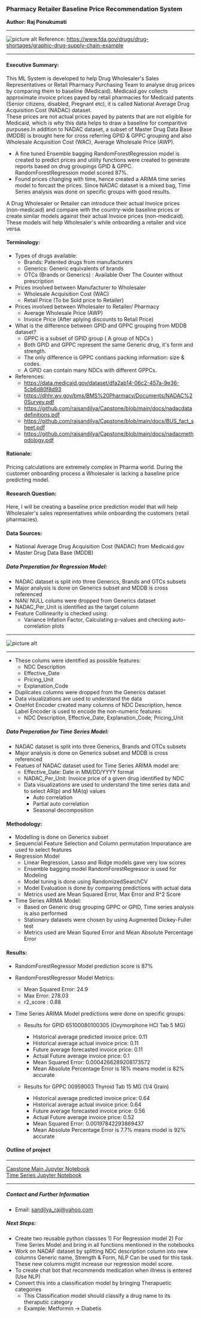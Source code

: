 ### Pharmacy Retailer Baseline Price Recommendation System
**Author: Raj Ponukumati**
- - - -
![picture alt](https://github.com/rajsandilya/Capstone/blob/main/images/drug_supply_chain.png "Pharmacy buyer prices")
Reference: https://www.fda.gov/drugs/drug-shortages/graphic-drug-supply-chain-example
- - - -
#### Executive Summary:
 This ML System is developed to help Drug Wholesaler's Sales Representatives or Retail Pharmacy Purchasing Team to analyse drug prices by comparing them to baseline (Medicaid). Medicaid.gov collects approximate invoice prices payed by retail pharmacies for Medicaid patents (Senior citizens, disabled, Pregnant etc), it is called National Average Drug Acquisition Cost (NADAC) dataset.<br>
    These prices are not actual prices payed by patents that are not eligible for Medicaid, which is why this data helps to draw a baseline for comparitive purpuses.In addition to NADAC dataset, a subset of Master Drug Data Base (MDDB) is brought here for cross referring GPID & GPPC grouping and also Wholesale Acquisition Cost (WAC), Average Wholesale Price (AWP).

 * A fine tuned Ensemble bagging RandomForestRegression model is created to predict prices and utility functions were created to generate reports based on drug groupings GPID & GPPC.  RandomForestRegression model scored 87%.
* Found prices changing with time, hence created a ARIMA time series model to forcast the prices. Since  NADAC dataset is a mixed bag, Time Series analysis was done on specific groups with good results.

A Drug Wholesaler or Retailer can introduce their actual Invoice prices (non-medicaid) and compare with the country-wide baseline prices or create similar models against their actual Invoice prices (non-medicaid). These models will help Wholesaler's while onboarding a retailer and vice versa.

#### Terminology:
 * Types of drugs available:
    * Brands: Patented drugs from manufacturers 
    * Generics: Generic equivalents of brands
    * OTCs (Brands or Generics) : Available Over The Counter without prescription   
 * Prices involved between Manufacturer to Wholesaler
    * Wholesale Acquisition Cost (WAC)
    * Retail Price (To be Sold price to Retailer)
 * Prices involved between Wholesaler to Retailer/ Pharmacy
    * Average Wholesale Price (AWP)
    * Invoice Price (After aplying discounts to Retail Price)
 * What is the difference between GPID and GPPC grouping from MDDB dataset?
    * GPPC is a subset of GPID group ( A group of NDCs )
    * Both GPID and GPPC represent the same Generic drug, it's form and strength.
    * The only difference is GPPC contians packing information: size & codes.
    * A GPID can contain many NDCs with different GPPCs.
 * References:
    * https://data.medicaid.gov/dataset/dfa2ab14-06c2-457a-9e36-5cb6d80f8d93
    * https://dhhr.wv.gov/bms/BMS%20Pharmacy/Documents/NADAC%20Survey.pdf
    * https://github.com/rajsandilya/Capstone/blob/main/docs/nadacdatadefinitions.pdf
    * https://github.com/rajsandilya/Capstone/blob/main/docs/BUS_fact_sheet.pdf
    * https://github.com/rajsandilya/Capstone/blob/main/docs/nadacmethodology.pdf


#### Rationale:
 Pricing calculations are extremely complex in Pharma world. During the customer onboarding process a Wholesaler is lacking a baseline price predicting model.

#### Research Question:
 Here, I will be creating a baseline price prediction model that will help Wholesaler's sales representatives while onboarding the customers (retail pharmacies).

#### Data Sources:
 * National Average Drug Acquisition Cost (NADAC) from Medicaid.gov 
 * Master Drug Data Base (MDDB)
 ##### Data Preperation for Regression Model:
 * NADAC dataset is split into three Generics, Brands and OTCs subsets 
 * Major analysis is done on Generics subset and MDDB is cross referenced
 * NAN/ NULL colums were dropped from Generics dataset
 * NADAC_Per_Unit is identified as the target column 
 * Feature Collinearity is checked using:
    * Variance Infation Factor, Calculating p-values and checking auto-correlation plots
 - - - -
![picture alt](https://github.com/rajsandilya/Capstone/blob/main/images/feature-correlation.png "Feature Correlation")
- - - -
 * These colums were identified as possible features:
    * NDC Description
    * Effective_Date
    * Pricing_Unit
    * Explanation_Code
 * Duplicates columns were dropped from the Generics dataset
 * Data visualizations are used to understand the data 
 * OneHot Encoder created many columns of NDC Description, hence Label Encoder is used to encode the non-numeric features: 
    * NDC Description, Effective_Date, Explanation_Code, Pricing_Unit 

 ##### Data Preperation for Time Series Model:<br>
 * NADAC dataset is split into three Generics, Brands and OTCs subsets 
 * Major analysis is done on Generics subset and MDDB is cross referenced
 * Featues of NADAC dataset used for Time Series ARIMA model are:
    * Effective_Date: Date in MM/DD/YYYY format
    * NADAC_Per_Unit: Invoice price of a given drug identified by NDC
    * Data visualizations are used to understand the time series data and to select AR(p) and MA(q) values
        * Auto correlation
        * Partial auto correlation
        * Seasonal decomposition

#### Methodology:  
 * Modelling is done on Generics subset
 * Sequencial Feature Selection and Column permutation Imporatance are used to select features
 * Regression Model
    * Linear Regression, Lasso and Ridge models gave very low scores 
    * Ensemble bagging model RandomForestRegressor is used for Modeling
    * Model tuning is done using RandomizedSearchCV
    * Model Evaluation is done by comparing predictions with actual data
    * Metrics used are Mean Squared Error, Max Error and R^2 Score
 * Time Series ARIMA Model:
    * Based on Generic drug grouping GPPC or GPID, Time series analysis is also performed 
    * Stationary datasets were chosen by using Augmented Dickey-Fuller test 
    * Metrics used are Mean Squred Error and Mean Absolute Percentage Error

#### Results:
* RandomForestRegressor Model prediction score is 87%
* RandomForestRegressor Model Metrics:
    * Mean Squared Error: 24.9
    * Max Error: 278.03
    * r2_score : 0.88

* Time Series ARIMA Model predictions were done on specific groups:
    * Results for GPID 65100080100305 (Oxymorphone HCl Tab 5 MG)
        * Historical average predicted invoice price:  0.11
        * Historical average actual invoice price:  0.11
        * Future average forecasted invoice price:  0.11
        * Actual Future average invoice price:  0.1
        * Mean Squared Error: 0.0004266289208173572
        * Mean Absolute Percentage Error is 18% means model is 82% accurate

    *  Results for GPPC 00959003 Thyroid Tab 15 MG (1/4 Grain) 
        * Historical average predicted invoice price:  0.64
        * Historical average actual invoice price:  0.64
        * Future average forecasted invoice price:  0.56
        * Actual Future average invoice price:  0.52
        * Mean Squared Error: 0.00197842293869437
        * Mean Absolute Percentage Error is 7.7% means model is 92% accurate

#### Outline of project
 - - - -
[Capstone Main Jupyter Notebook](https://github.com/rajsandilya/Capstone/blob/main/Capstone.ipynb)
<br>
[Time Series Jupyter Notebook](https://github.com/rajsandilya/Capstone/blob/main/Timeseries.ipynb)
- - - -

##### Contact and Further Information
* Email: sandilya_raj@yahoo.com

##### Next Steps:
* Create two reusable python classses 1) For Regression model 2) For Time Series Model and bring in all functions mentioned in the notebooks
* Work on NADAF dataset by splitting NDC description column into new columns Generic name, Strength & Form, NLP Can be used for this task. These new columns might increase our regression model score.
* To create chat bot that recommends medication when illness is entered (Use NLP)
* Convert this into a classification model by bringing Therapuetic categories
    * This Classification model should classify a drug name to its theraputic category
    * Example: Metformin -> Diabetis